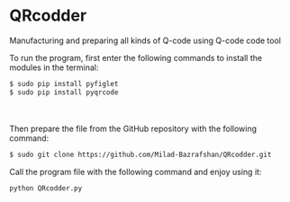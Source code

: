 # QRcodder
Manufacturing and preparing all kinds of Q-code using Q-code code tool

To run the program, first enter the following commands to install the modules in the terminal:<br>
```sh
$ sudo pip install pyfiglet
$ sudo pip install pyqrcode 
```
<br><br>
Then prepare the file from the GitHub repository with the following command:<br>
```sh
$ sudo git clone https://github.com/Milad-Bazrafshan/QRcodder.git
```
Call the program file with the following command and enjoy using it:<br>
```sh
python QRcodder.py
```
